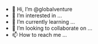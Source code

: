 - 👋 Hi, I’m @globalventure
- 👀 I’m interested in ...
- 🌱 I’m currently learning ...
- 💞️ I’m looking to collaborate on ...
- 📫 How to reach me ...

<!---
globalventure/globalventure is a ✨ special ✨ repository because its `README.md` (this file) appears on your GitHub profile.
You can click the Preview link to take a look at your changes.
--->
